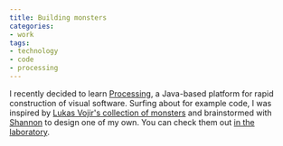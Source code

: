 ```yaml
---
title: Building monsters
categories:
- work
tags:
- technology
- code
- processing
---
```


I recently decided to learn [Processing][1], a Java-based platform for rapid construction of visual software.  Surfing about for example code, I was inspired by [Lukas Vojir's collection of monsters][2] and brainstormed with [Shannon][3] to design one of my own.  You can check them out [in the laboratory][4].

   [1]: http://processing.org/
   [2]: http://rmx.cz/monsters/
   [3]: http://www.shannonethomas.com/
   [4]: /projects/fur.html

